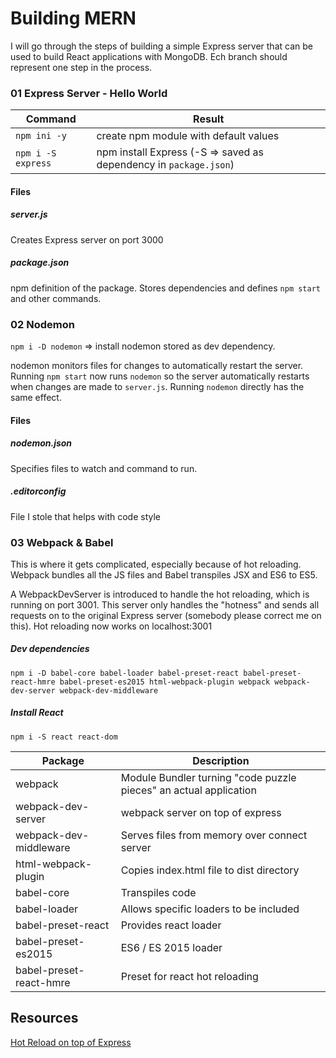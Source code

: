 # Building MERN
I will go through the steps of building a simple Express server that can be used
to build React applications with MongoDB. Ech branch should represent one step
in the process.

### 01 Express Server - Hello World
| Command | Result |
| --- | --- |
|`npm ini -y` | create npm module with default values |
|`npm i -S express` | npm install Express (-S => saved as dependency in `package.json`)|

#### Files
##### server.js
Creates Express server on port 3000
##### package.json
npm definition of the package. Stores dependencies and defines `npm start` and other commands.

### 02 Nodemon
`npm i -D nodemon` => install nodemon stored as dev dependency.

nodemon monitors files for changes to automatically restart the server. Running `npm start` now runs `nodemon`
so the server automatically restarts when changes are made to `server.js`.
Running `nodemon` directly has the same effect.
#### Files
##### nodemon.json
Specifies files to watch and command to run.
##### .editorconfig
File I stole that helps with code style

### 03 Webpack & Babel
This is where it gets complicated, especially because of hot reloading.
Webpack bundles all the JS files and Babel transpiles JSX and ES6 to ES5.

A WebpackDevServer is introduced to handle the hot reloading, which is running on port 3001.
This server only handles the "hotness" and sends all requests on to the original
Express server (somebody please correct me on this). Hot reloading now works on
localhost:3001

##### Dev dependencies
`npm i -D babel-core babel-loader babel-preset-react babel-preset-react-hmre babel-preset-es2015 html-webpack-plugin webpack webpack-dev-server webpack-dev-middleware`

##### Install React
`npm i -S react react-dom`

| Package                 | Description |
| ---                     | ---         |
| webpack                 | Module Bundler turning "code puzzle pieces" an actual application |
| webpack-dev-server      | webpack server on top of express |
| webpack-dev-middleware  | Serves files from memory over connect server |
| html-webpack-plugin     | Copies index.html file to dist directory |
| babel-core              | Transpiles code |
| babel-loader            | Allows specific loaders to be included |
| babel-preset-react      | Provides react loader |
| babel-preset-es2015     | ES6 / ES 2015 loader |
| babel-preset-react-hmre | Preset for react hot reloading |


## Resources
[Hot Reload on top of Express](http://ctheu.com/2015/05/14/using-react-hot-loader-with-a-webpack-dev-server-and-a-node-server/)
